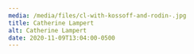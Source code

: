 ```yaml
---
media: /media/files/cl-with-kossoff-and-rodin-.jpg
title: Catherine Lampert
alt: Catherine Lampert
date: 2020-11-09T13:04:00-0500
---
```

